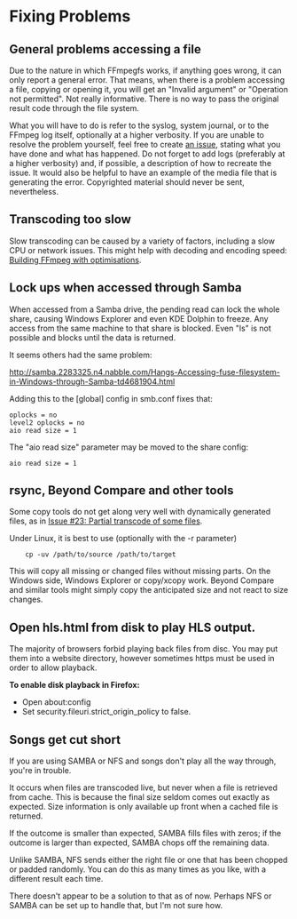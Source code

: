 # Fixing Problems

## General problems accessing a file

Due to the nature in which FFmpegfs works, if anything goes wrong, it can only report a general error. That means, when there is a problem accessing a file, copying or opening it, you will get an "Invalid argument" or "Operation not permitted". Not really informative. There is no way to pass the original result code through the file system.

What you will have to do is refer to the syslog, system journal, or to the FFmpeg log itself, optionally at a higher verbosity. If you are unable to resolve the problem yourself, feel free to create [an issue](https://github.com/nschlia/ffmpegfs/issues), stating what you have done and what has happened. Do not forget to add logs (preferably at a higher verbosity) and, if possible, a description of how to recreate the issue. It would also be helpful to have an example of the media file that is generating the error. Copyrighted material should never be sent, nevertheless.

## Transcoding too slow

Slow transcoding can be caused by a variety of factors, including a slow CPU or network issues. This might help with decoding and encoding speed: [Building FFmpeg with optimisations](INSTALL.md#building-ffmpeg-with-optimisations).

## Lock ups when accessed through Samba

When accessed from a Samba drive, the pending read can lock the whole share, causing Windows Explorer and even KDE Dolphin to freeze. Any access from the same machine to that share is blocked. Even "ls" is not possible and blocks until the data is returned.

It seems others had the same problem:

http://samba.2283325.n4.nabble.com/Hangs-Accessing-fuse-filesystem-in-Windows-through-Samba-td4681904.html

Adding this to the [global] config in smb.conf fixes that:

 	oplocks = no
 	level2 oplocks = no
 	aio read size = 1

The "aio read size" parameter may be moved to the share config:

 	aio read size = 1

## rsync, Beyond Compare and other tools

Some copy tools do not get along very well with dynamically generated files, as in [Issue #23: Partial transcode of some files](https://github.com/nschlia/ffmpegfs/issues/22).

Under Linux, it is best to use (optionally with the -r parameter)

        cp -uv /path/to/source /path/to/target

This will copy all missing or changed files without missing parts. On the Windows side, Windows Explorer or copy/xcopy work. Beyond Compare and similar tools might simply copy the anticipated size and not react to size changes.

## Open hls.html from disk to play HLS output.

The majority of browsers forbid playing back files from disc. You may put them into a website directory, however sometimes https must be used in order to allow playback.

**To enable disk playback in Firefox:**

- Open about:config
- Set security.fileuri.strict_origin_policy to false.

## Songs get cut short

If you are using SAMBA or NFS and songs don't play all the way through, you're in trouble.

It occurs when files are transcoded live, but never when a file is retrieved from cache. This is because the final size seldom comes out exactly as expected. Size information is only available up front when a cached file is returned.

If the outcome is smaller than expected, SAMBA fills files with zeros; if the outcome is larger than expected, SAMBA chops off the remaining data.

Unlike SAMBA, NFS sends either the right file or one that has been chopped or padded randomly. You can do this as many times as you like, with a different result each time.

There doesn't appear to be a solution to that as of now. Perhaps NFS or SAMBA can be set up to handle that, but I'm not sure how.
